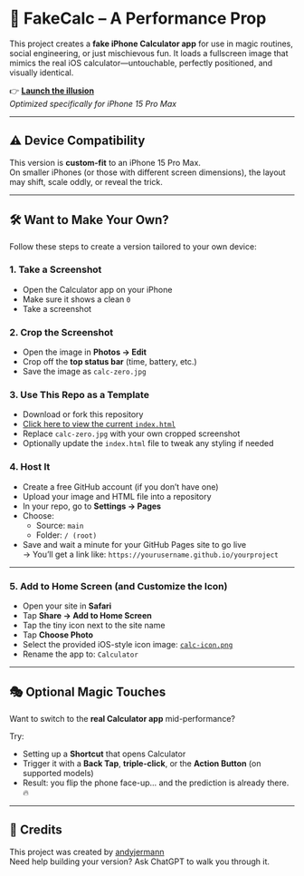 # 🧮 FakeCalc – A Performance Prop

This project creates a **fake iPhone Calculator app** for use in magic routines, social engineering, or just mischievous fun. It loads a fullscreen image that mimics the real iOS calculator—untouchable, perfectly positioned, and visually identical.

👉 **[Launch the illusion](https://andyjermann.github.io/fakecalc)**  
*Optimized specifically for iPhone 15 Pro Max*

---

## ⚠️ Device Compatibility

This version is **custom-fit** to an iPhone 15 Pro Max.  
On smaller iPhones (or those with different screen dimensions), the layout may shift, scale oddly, or reveal the trick.

---

## 🛠️ Want to Make Your Own?

Follow these steps to create a version tailored to your own device:

### 1. Take a Screenshot
- Open the Calculator app on your iPhone
- Make sure it shows a clean `0`
- Take a screenshot

### 2. Crop the Screenshot
- Open the image in **Photos → Edit**
- Crop off the **top status bar** (time, battery, etc.)
- Save the image as `calc-zero.jpg`

### 3. Use This Repo as a Template
- Download or fork this repository  
- [Click here to view the current `index.html`](https://raw.githubusercontent.com/andyjermann/fakecalc/main/index.html)
- Replace `calc-zero.jpg` with your own cropped screenshot
- Optionally update the `index.html` file to tweak any styling if needed

### 4. Host It
- Create a free GitHub account (if you don’t have one)
- Upload your image and HTML file into a repository
- In your repo, go to **Settings → Pages**
- Choose:
  - Source: `main`
  - Folder: `/ (root)`
- Save and wait a minute for your GitHub Pages site to go live  
  → You’ll get a link like: `https://yourusername.github.io/yourproject`

---

### 5. Add to Home Screen (and Customize the Icon)

- Open your site in **Safari**
- Tap **Share → Add to Home Screen**
- Tap the tiny icon next to the site name
- Tap **Choose Photo**
- Select the provided iOS-style icon image: [`calc-icon.png`](https://github.com/andyjermann/fakecalc/blob/main/calc-icon.png)
- Rename the app to: `Calculator`


---

## 🎭 Optional Magic Touches

Want to switch to the **real Calculator app** mid-performance?

Try:
- Setting up a **Shortcut** that opens Calculator
- Trigger it with a **Back Tap**, **triple-click**, or the **Action Button** (on supported models)
- Result: you flip the phone face-up… and the prediction is already there. 🔥

---

## 🙏 Credits

This project was created by [andyjermann](https://github.com/andyjermann)  
Need help building your version? Ask ChatGPT to walk you through it.

